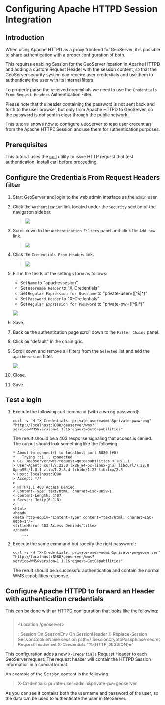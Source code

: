 # Configuring Apache HTTPD Session Integration

## Introduction

When using Apache HTTPD as a proxy frontend for GeoServer, it is possible to share authentication with a proper configuration of both.

This requires enabling Session for the GeoServer location in Apache HTTPD and adding a custom Request Header with the session content, so that the GeoServer security system can receive user credentials and use them to authenticate the user with its internal filters.

To properly parse the received credentials we need to use the ``Credentials From Request Headers`` Authentication Filter.

Please note that the header containing the password is not sent back and forth to the user browser, but only from Apache HTTPD to GeoServer, so the password is not sent in clear through the public network.

This tutorial shows how to configure GeoServer to read user credentials from the Apache HTTPD Session and use them for authentication purposes.

## Prerequisites

This tutorial uses the [curl](http://curl.haxx.se/) utility to issue HTTP request that test authentication. Install curl before proceeding.

## Configure the Credentials From Request Headers filter

1.  Start GeoServer and login to the web admin interface as the `admin` user.

2.  Click the `Authentication` link located under the `Security` section of the navigation sidebar.

    > ![](images/digest1.jpg)

3.  Scroll down to the `Authentication Filters` panel and click the `Add new` link.

    > ![](images/digest2.jpg)

4.  Click the `Credentials From Headers` link.

    > ![](images/digest3.jpg)

5.  Fill in the fields of the settings form as follows:

    -   Set `Name` to "apachessesion"
    -   Set `Username Header` to "X-Credentials"
    -   Set `Regular Expression for Username` to "private-user=([\^&]*)"
    -   Set `Password Header` to "X-Credentials"
    -   Set `Regular Expression for Password` to "private-pw=([\^&]*)"

    ![](images/digest4.jpg)

6.  Save.

7.  Back on the authentication page scroll down to the `Filter Chains` panel.

8.  Click on "default" in the chain grid.

9.  Scroll down and remove all filters from the `Selected` list and add the `apachessesion` filter.

    ![](images/digest5.jpg)

10. Close.

11. Save.

## Test a login

1.  Execute the following curl command (with a wrong password):

        curl -v -H "X-Credentials: private-user=admin&private-pw=wrong" "http://localhost:8080/geoserver/wms?service=WMS&version=1.1.1&request=GetCapabilities"

    The result should be a 403 response signaling that access is denied. The output should look something like the following:

        * About to connect() to localhost port 8080 (#0)
        *   Trying ::1... connected
        > GET /geoserver/wfs?request=getcapabilities HTTP/1.1
        > User-Agent: curl/7.22.0 (x86_64-pc-linux-gnu) libcurl/7.22.0 OpenSSL/1.0.1 zlib/1.2.3.4 libidn/1.23 librtmp/2.3
        > Host: localhost:8080
        > Accept: */*
        > 
        < HTTP/1.1 403 Access Denied
        < Content-Type: text/html; charset=iso-8859-1
        < Content-Length: 1407
        < Server: Jetty(6.1.8)
        < 
        <html>
        <head>
        <meta http-equiv="Content-Type" content="text/html; charset=ISO-8859-1"/>
        <title>Error 403 Access Denied</title>
        </head>
            ...

2.  Execute the same command but specify the right password.:

        curl -v -H "X-Credentials: private-user=admin&private-pw=geoserver" "http://localhost:8080/geoserver/wms?service=WMS&version=1.1.1&request=GetCapabilities"

    The result should be a successful authentication and contain the normal WMS capabilities response.

## Configure Apache HTTPD to forward an Header with authentication credentials

This can be done with an HTTPD configuration that looks like the following:

> ``` apacheconf
> ```
>
> <Location /geoserver>
>
> :   Session On SessionEnv On SessionHeader X-Replace-Session SessionCookieName session path=/ SessionCryptoPassphrase secret RequestHeader set X-Credentials "%{HTTP_SESSION}e"
>
> </Location>

This configuration adds a new ``X-Credentials`` Request Header to each GeoServer request. The request header will contain the HTTPD Session information in a special format.

An example of the Session content is the following:

> X-Credentials: private-user=admin&private-pw=geoserver

As you can see it contains both the username and password of the user, so the data can be used to authenticate the user in GeoServer.
